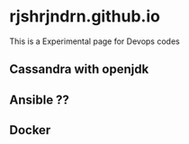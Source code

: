 # rjshrjndrn.github.io

This is a Experimental page for Devops codes

## Cassandra with openjdk
## Ansible ??
## Docker
